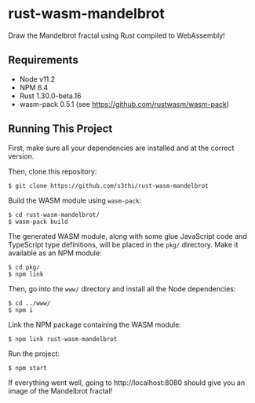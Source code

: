 # rust-wasm-mandelbrot

Draw the Mandelbrot fractal using Rust compiled to WebAssembly!

## Requirements

- Node v11.2
- NPM 6.4
- Rust 1.30.0-beta.16
- wasm-pack 0.5.1 (see https://github.com/rustwasm/wasm-pack)

## Running This Project

First, make sure all your dependencies are installed and at the correct version.

Then, clone this repository:

    $ git clone https://github.com/s3thi/rust-wasm-mandelbrot

Build the WASM module using `wasm-pack`:

    $ cd rust-wasm-mandelbrot/
    $ wasm-pack build

The generated WASM module, along with some glue JavaScript code and TypeScript type definitions, will be placed in the `pkg/` directory. Make it available as an NPM module:

    $ cd pkg/
    $ npm link

Then, go into the `www/` directory and install all the Node dependencies:

    $ cd ../www/
    $ npm i

Link the NPM package containing the WASM module:

    $ npm link rust-wasm-mandelbrot

Run the project:

    $ npm start

If everything went well, going to http://localhost:8080 should give you an image of the Mandelbrot fractal!
